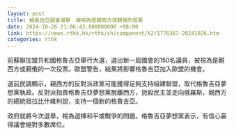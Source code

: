 ```yaml
---
layout: post
title: 格魯吉亞國會選舉　被視為是親西方或親俄的投票
date: 2024-10-26 21:06:43.000000000 +08:00
link: https://news.rthk.hk/rthk/ch/component/k2/1776367-20241026.htm
categories: rthk
---
```


前蘇聯加盟共和國格魯吉亞舉行大選，選出新一屆國會的150名議員，被視為是親西方或親俄的一次投票。歐盟警告，結果將影響格魯吉亞加入歐盟的機會。

選前民調顯示，親西方的反對派政黨可能獲得足夠支持組建聯盟，取代格魯吉亞夢想黨執政。反對派指責格魯吉亞夢想黨脫離西方，扼殺民主並走向俄羅斯，親西方的總統祖拉比什維利說，支持一個新的格魯吉亞。

政府就將今次選舉，視為選擇和平或戰爭的問題。格魯吉亞夢想黨表示，有信心贏得議會絕對多數席位。

